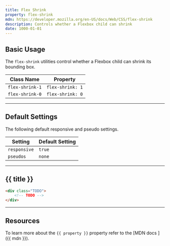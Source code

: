 ```yaml
---
title: Flex Shrink
property: flex-shrink
mdn: https://developer.mozilla.org/en-US/docs/Web/CSS/flex-shrink
description: Controls whether a Flexbox child can shrink
date: 1000-01-01
---
```


## Basic Usage

The `flex-shrink` utilities control whether a Flexbox child can shrink its bounding box.

| Class Name      | Property         |
| --------------- | ---------------- |
| `flex-shrink-1` | `flex-shrink: 1` |
| `flex-shrink-0` | `flex-shrink: 0` |

---

## Default Settings

The following default responsive and pseudo settings.

| Setting      | Default Setting |
| ------------ | --------------- |
| `responsive` | `true`          |
| `pseudos`    | `none`          |

---

## {{ title }}

<div class="bg-silver-200 p-20 h-256 radius-md flex flex-wrap align-content-center">
  <!-- ... -->
</div>

```html
<div class="TODO">
	<!-- TODO -->
</div>
```

---

## Resources

To learn more about the `{{ property }}` property refer to the [MDN docs <i class="far fa-external-link ml-6"></i>]({{ mdn }}).
